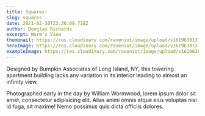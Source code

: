 ```yaml
---
title: Squares!
slug: squares
date: 2021-02-30T23:36:08.718Z
author: Douglas Richards
excerpt: Worm's View
thumbnail: https://res.cloudinary.com/raveniot/image/upload/v1619638137/squares_pwjy6f.jpg
heroImage: https://res.cloudinary.com/raveniot/image/upload/v1619638137/squares_pwjy6f.jpg
exampleImage: https://res.cloudinary.com/raveniot/image/upload/v1619638137/squares_pwjy6f.jpg
---
```


Designed by Bumpkin Associates of Long Island, NY, this towering apartment building lacks any variation in its interior leading to almost an infinity view.

Photographed early in the day by William Wormwood, lorem ipsum dolor sit amet, consectetur adipisicing elit. Alias animi omnis atque eius voluptas nisi id fuga, sit maxime! Nemo possimus quis dicta officiis dolores.
